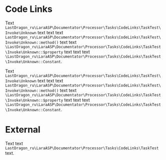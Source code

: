 # Code Links

Text `LastDragon_ru\LaraASP\Documentator\Processor\Tasks\CodeLinks\TaskTest\Invoke\Unknown` text text
text `LastDragon_ru\LaraASP\Documentator\Processor\Tasks\CodeLinks\TaskTest\Invoke\Unknown::method()` text
text `\LastDragon_ru\LaraASP\Documentator\Processor\Tasks\CodeLinks\TaskTest\Invoke\Unknown::$property` text text
text `\LastDragon_ru\LaraASP\Documentator\Processor\Tasks\CodeLinks\TaskTest\Invoke\Unknown::Constant`.

Text `LastDragon_ru\LaraASP\Documentator\Processor\Tasks\CodeLinks\TaskTest\Invoke\Unknown` text text
text `LastDragon_ru\LaraASP\Documentator\Processor\Tasks\CodeLinks\TaskTest\Invoke\Unknown::method()` text
text `\LastDragon_ru\LaraASP\Documentator\Processor\Tasks\CodeLinks\TaskTest\Invoke\Unknown::$property` text text
text `\LastDragon_ru\LaraASP\Documentator\Processor\Tasks\CodeLinks\TaskTest\Invoke\Unknown::Constant`.

# External

Text text `LastDragon_ru\LaraASP\Documentator\Processor\Tasks\CodeLinks\TaskTest` text.
